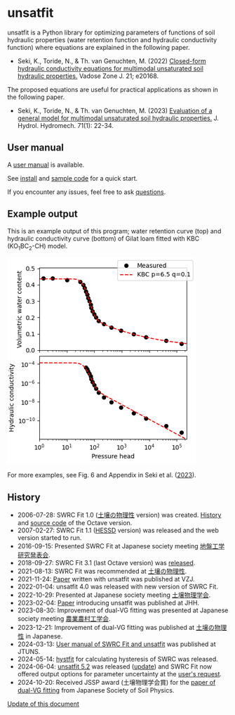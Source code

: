 # unsatfit

unsatfit is a Python library for optimizing parameters of functions of soil hydraulic properties (water retention function and hydraulic conductivity function) where equations are explained in the following paper.

* Seki, K., Toride, N., & Th. van Genuchten, M. (2022) [Closed-form hydraulic conductivity equations for multimodal unsaturated soil hydraulic properties.](https://doi.org/10.1002/vzj2.20168) Vadose Zone J. 21; e20168.

The proposed equations are useful for practical applications as shown in the following paper.

* Seki, K., Toride, N., & Th. van Genuchten, M. (2023) [Evaluation of a general model for multimodal unsaturated soil hydraulic properties.](https://doi.org/10.2478/johh-2022-0039) J. Hydrol. Hydromech. 71(1): 22-34.

## User manual

A [user manual](https://doi.org/10.34428/0002000817) is available.

See [install](install.md) and [sample code](code.md) for a quick start.

If you encounter any issues, feel free to ask [questions](feedback.md).

## Example output

This is an example output of this program; water retention curve (top) and hydraulic conductivity curve (bottom) of Gilat loam fitted with KBC (KO<sub>1</sub>BC<sub>2</sub>-CH) model.

![KBC](sample/KBC.png "KBC")

For more examples, see Fig. 6 and Appendix in Seki et al. ([2023](http://www.uh.sav.sk/Portals/16/vcpdf.asp?ID=2081&Article=2023_71_1_Seki_22.pdf)).

## History

- 2006-07-28: SWRC Fit 1.0 ([土壌の物理性](https://js-soilphysics.com/downloads/pdf/105067.pdf) version) was created. [History](https://github.com/sekika/swrcfit/blob/master/ChangeLog) and [source code](https://github.com/sekika/swrcfit/tree/master/archive) of the Octave version.
- 2007-02-27: SWRC Fit 1.1 ([HESSD](http://dx.doi.org/10.5194/hessd-4-407-2007) version) was released and the web version started to run.
- 2016-09-15: Presented SWRC Fit at Japanese society meeting [地盤工学研究発表会](https://researchmap.jp/sekik/presentations/14140472/attachment_file.pdf).
- 2018-09-27: SWRC Fit 3.1 (last Octave version) was [released](https://github.com/sekika/swrcfit/releases/tag/v3.1).
- 2021-08-13: SWRC Fit was recommended at [土壌の物理性](https://doi.org/10.34467/jssoilphysics.148.0_45).
- 2021-11-24: [Paper](https://doi.org/10.1002/vzj2.20168) written with unsatfit was published at VZJ.
- 2022-01-04: unsatfit 4.0 was released with new version of SWRC Fit.
- 2022-10-29: Presented at Japanese society meeting [土壌物理学会](https://sekika.github.io/toyo/abs/jssp2022.html).
- 2023-02-04: [Paper](https://doi.org/10.2478/johh-2022-0039) introducing unsatfit was published at JHH.
- 2023-08-30: Improvement of dual-VG fitting was presented at Japanese society meeting [農業農村工学会](https://researchmap.jp/sekik/presentations/43218823/attachment_file.pdf).
- 2023-12-21: Improvement of dual-VG fitting was published at [土壌の物理性](https://doi.org/10.34467/jssoilphysics.155.0_35) in Japanese.
- 2024-03-13: [User manual of SWRC Fit and unsatfit](https://doi.org/10.34428/0002000817) was published at JTUNS.
- 2024-05-14: [hystfit](https://sekika.github.io/hystfit/) for calculating hysteresis of SWRC was released.
- 2024-06-04: [unsatfit 5.2](https://pypi.org/project/unsatfit/#history) was released ([update](https://github.com/sekika/unsatfit/commits/main/unsatfit)) and SWRC Fit now offered output options for parameter uncertainty at the [user's request](https://github.com/sekika/unsatfit/discussions/6).
- 2024-10-20: Received JSSP award (土壌物理学会賞) for the [paper of dual-VG fitting](https://doi.org/10.34467/jssoilphysics.155.0_35) from Japanese Society of Soil Physics.

[Update of this document](https://github.com/sekika/unsatfit/commits/main/docs)

